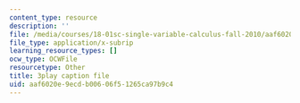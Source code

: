 ```yaml
---
content_type: resource
description: ''
file: /media/courses/18-01sc-single-variable-calculus-fall-2010/aaf6020e9ecdb00606f51265ca97b9c4_eHJuAByQf5A.srt
file_type: application/x-subrip
learning_resource_types: []
ocw_type: OCWFile
resourcetype: Other
title: 3play caption file
uid: aaf6020e-9ecd-b006-06f5-1265ca97b9c4
---
```


